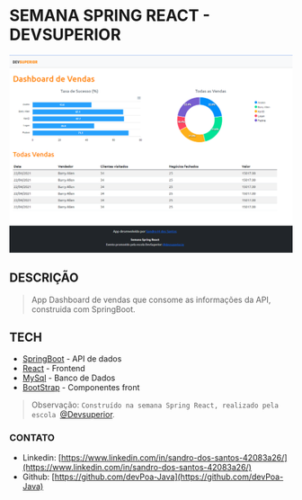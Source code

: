 # SEMANA SPRING REACT - DEVSUPERIOR


[![DsVendas](/dsvendas.png)](https://dsvendas-devpoa.netlify.app/)
## DESCRIÇÃO
> App Dashboard de vendas que consome as informações da API, construida com SpringBoot.
## TECH
- [SpringBoot]  - API de dados
- [React] - Frontend
- [MySql] - Banco de Dados
- [BootStrap] - Componentes front


 [SpringBoot]:<https://spring.io/>
 [React]:<https://pt-br.reactjs.org/>
 [MySql]:<https://www.mysql.com/>
 [BootStrap]:<https://getbootstrap.com/>
 
 > Observação: `Construído na semana Spring React, realizado pela escola `[@Devsuperior](https://devsuperior.com.br/).
 
 ### CONTATO
 * Linkedin: [https://www.linkedin.com/in/sandro-dos-santos-42083a26/](https://www.linkedin.com/in/sandro-dos-santos-42083a26/)
 * Github: [https://github.com/devPoa-Java](https://github.com/devPoa-Java)

